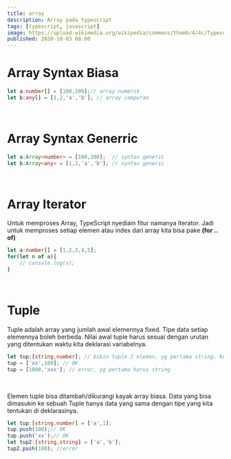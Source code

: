 ```yaml
---
title: array
description: Array pada typescript 
tags: [typescript, javascript]
image: https://upload.wikimedia.org/wikipedia/commons/thumb/4/4c/Typescript_logo_2020.svg/512px-Typescript_logo_2020.svg.png
published: 2020-10-03 08:00
---
```


# Array Syntax Biasa
```ts
let a:number[] = [100,200];// array numerik
let b:any[] = [1,2,'a','b']; // array campuran
```
<br>

# Array Syntax Generric
```ts
let a:Array<number> = [100,200];  // syntax generic
let b:Array<any> = [1,2,'a','b']; // syntax generic
```
<br>

# Array Iterator
Untuk memproses Array, TypeScript nyediain fitur namanya Iterator. Jadi untuk memproses
setiap elemen atau index dari array kita bisa pake **(for .. of)**
```ts
let a:number[] = [1,2,3,4,5];
for(let n of a){
    // console.log(n);
}
```
<br>

# Tuple
Tuple adalah array yang jumlah awal elemennya fixed. Tipe data setiap elemennya boleh
berbeda. Nilai awal tuple harus sesuai dengan urutan yang ditentukan waktu kita deklarasi
variabelnya.
```ts
let tup:[string,number]; // bikin tuple 2 elemen, yg pertama string, kedua numerik
tup = ['xx',100]; // OK
tup = [1000,'xxx']; // error, yg pertama harus string
```
<br>

Elemen tuple bisa ditambah/dikurangi kayak array biasa. Data yang bisa dimasukin ke
sebuah Tuple hanya data yang sama dengan tipe yang kita tentukan di deklarasinya.

```ts
let tup:[string,number] = ['a',1];
tup.push(100);// OK
tup.push('xx');// OK
let tup2:[string,string] = ['a','b'];
tup2.push(100); //error
```
<br>